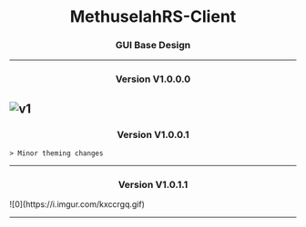 <h1 align="center">MethuselahRS-Client</h1>
<h3 align="center">GUI Base Design</h3>

---

<h3 align="center">Version V1.0.0.0</h3>

![v1]([https://i.imgur.com/C3fQeVZ.gif)
---
<h3 align="center">Version V1.0.0.1</h3>
	
	> Minor theming changes
---

<h3 align="center">Version V1.0.1.1</h3>
![0](https://i.imgur.com/kxccrgq.gif)

---

